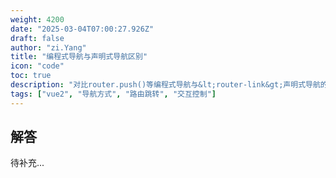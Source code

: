 ```yaml
---
weight: 4200
date: "2025-03-04T07:00:27.926Z"
draft: false
author: "zi.Yang"
title: "编程式导航与声明式导航区别"
icon: "code"
toc: true
description: "对比router.push()等编程式导航与&lt;router-link&gt;声明式导航的底层实现差异，说明在哪些交互场景下必须使用编程式导航，并列举导航守卫对两种方式的影响。"
tags: ["vue2", "导航方式", "路由跳转", "交互控制"]
---
```


## 解答

待补充...
